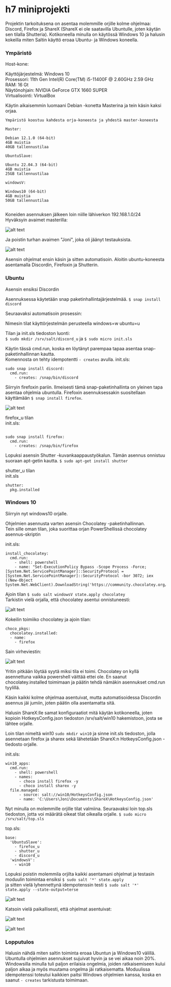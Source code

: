 # h7 miniprojekti #


Projektin tarkoituksena on asentaa molemmille orjille kolme ohjelmaa: Discord, Firefox ja ShareX (ShareX ei ole saatavilla Ubuntulle, joten käytän sen tilalla Shutteria). Kotikoneella minulla on käytössä Windows 10 ja halusin kokeilla miten Saltin käyttö eroaa Ubuntu- ja Windows koneella.

### Ympäristö ###
Host-kone:

Käyttöjärjestelmä: Windows 10  
Prosessori: 11th Gen Intel(R) Core(TM) i5-11400F @ 2.60GHz   2.59 GHz  
RAM: 16 Gt  
Näytönohjain: NVIDIA GeForce GTX 1660 SUPER  
Virtualisointi: VirtualBox


Käytin aikaisemmin luomaani Debian -konetta Masterina ja tein käsin kaksi orjaa.
```
Ympäristö koostuu kahdesta orja-koneesta ja yhdestä master-koneesta

Master:

Debian 12.1.0 (64-bit)
4GB muistia
40GB tallennustilaa

UbuntuSlave:

Ubuntu 22.04.3 (64-bit)
4GB muistia
25GB tallennustilaa

windowsV:

Windows10 (64-bit)
4GB muistia
50GB tallennustilaa


```


Koneiden asennuksen jälkeen loin niille lähiverkon 192.168.1.0/24  
Hyväksyin avaimet masterilla:  

![alt text](https://github.com/faltjon/infra-as-code/blob/main/h7/kuvat/1-avaimet.png " ")

Ja poistin turhan avaimen "Joni", joka oli jäänyt testauksista.

![alt text](https://github.com/faltjon/infra-as-code/blob/main/h7/kuvat/2-poisto.png " ")

Asensin ohjelmat ensin käsin ja sitten automatisoin. Aloitin ubuntu-koneesta asentamalla Discordin, Firefoxin ja Shutterin.

### Ubuntu ###

Asensin ensiksi Discordin

Asennuksessa käytetään snap paketinhallintajärjestelmää. `$ snap install discord`  

Seuraavaksi automatisoin prosessin:

Nimesin tilat käyttörjestelmän perusteella windows=w ubuntu=u

Tilan ja init.sls tiedoston luonti:  
`$ sudo mkdir /srv/salt/discord_u` ja `$ sudo micro init.sls`

Käytin tässä cmd.run, koska en löytänyt parempaa tapaa asentaa snap-paketinhallinnan kautta.  
Komennosta on tehty idempotentti `- creates` avulla. 
init.sls:

```
sudo snap install discord:
  cmd.run:
    - creates: /snap/bin/discord
```

Siirryin firefoxin pariin. Ilmeisesti tämä snap-paketinhallinta on yleinen tapa asentaa ohjelmia ubuntulla. Firefoxin asennuksessakin suositellaan käyttämään `$ snap install firefox`.  

![alt text](https://github.com/faltjon/infra-as-code/blob/main/h7/kuvat/5-firefox.png " ")

firefox_u tilan  
init.sls:

```

sudo snap install firefox:
  cmd.run:
    - creates: /snap/bin/firefox
``` 

Lopuksi asensin Shutter -kuvankaappaustyökalun. Tämän asennus onnistuu suoraan apt-getin kautta. `$ sudo apt-get install shutter`

shutter_u tilan  
init.sls

```
shutter:
  pkg.installed
```

### Windows 10 ###

Siirryin nyt windows10 orjalle.  

Ohjelmien asennusta varten asensin Chocolatey -paketinhallinnan.  
Tein sille oman tilan, joka suorittaa orjan PowerShellissä chocolatey asennus-skriptin  

init.sls:
```
install_chocolatey:
  cmd.run:
    - shell: powershell
    - name: "Set-ExecutionPolicy Bypass -Scope Process -Force; [System.Net.ServicePointManager]::SecurityProtocol = [System.Net.ServicePointManager]::SecurityProtocol -bor 3072; iex ((New-Object System.Net.WebClient).DownloadString('https://community.chocolatey.org/install.ps1'))"

``` 
Ajoin tilan `$ sudo salt windowsV state.apply chocolatey`  
Tarkistin vielä orjalla, että chocolatey asentui onnistuneesti:

![alt text](https://github.com/faltjon/infra-as-code/blob/main/h7/kuvat/6-choco.png " ")

Kokeilin toimiiko chocolatey ja ajoin tilan:

```
choco_pkgs:
  chocolatey.installed:
  - name:
    - firefox  
```
Sain virheviestin:

![alt text](https://github.com/faltjon/infra-as-code/blob/main/h7/kuvat/7-error.png " ")

Yritin pitkään löytää syytä miksi tila ei toimi. Chocolatey on kyllä asennettuna vaikka powershell väittää ettei ole. En saanut chocolatey.installed toimimaan ja päätin tehdä nämäkin asennukset cmd.run tyylillä.  

Käsin kaikki kolme ohjelmaa asentuivat, mutta automatisoidessa Discordin asennus jäi jumiin, joten päätin olla asentamatta sitä.

Halusin ShareX:lle samat konfiguraatiot mitä käytän kotikoneella, joten kopioin HotkeysConfig.json tiedoston /srv/salt/win10 hakemistoon, josta se lähtee orjalle.

Loin tilan nimeltä win10 `sudo mkdir win10` ja sinne init.sls tiedoston, jolla asennetaan firefox ja sharex sekä lähetetään ShareX:n HotkeysConfig.json -tiedosto orjalle.

init.sls:
```
win10_apps:
  cmd.run:
    - shell: powershell
    - names:
      - choco install firefox -y
      - choco install sharex -y
  file.managed:
      - source: salt://win10/HotkeysConfig.json
      - name: 'C:\Users\Joni\Documents\ShareX\HotkeysConfig.json'
```

Nyt minulla on molemmille orjille tilat valmiina. Seuraavaksi loin top.sls tiedoston, jotta voi määrätä oikeat tilat oikealla orjalle. `$ sudo micro /srv/salt/top.sls`

top.sls:

```
base:
  'UbuntuSlave':
    - firefox_u
    - shutter_u
    - discord_u
  'windowsV':
    - win10
```

Lopuksi poistin molemmila orjilta kaikki asentamani ohjelmat ja testasin moduulin toimintaa ensiksi `$ sudo salt '*' state.apply`  
ja sitten vielä lyhennettynä idempotenssin testi `$ sudo salt '*' state.apply --state-output=terse`  

![alt text](https://github.com/faltjon/infra-as-code/blob/main/h7/kuvat/12-terse.png " ")


Katsoin vielä paikallisesti, että ohjelmat asentuivat:

![alt text](https://github.com/faltjon/infra-as-code/blob/main/h7/kuvat/11-ubuntu.png " ")

![alt text](https://github.com/faltjon/infra-as-code/blob/main/h7/kuvat/10-win10.png " ")

### Lopputulos ###

Halusin nähdä miten saltin toiminta eroaa Ubuntun ja Windows10 välillä. Ubuntulla ohjelmien asennukset sujuivat hyvin ja se vei aikaa noin 20%. Windowsilla minulla tuli paljon erilaisia ongelmia, joiden ratkaisemiseen kului paljon aikaa ja myös muutama ongelma jäi ratkaisematta. Moduulissa idempotenssi toteutui kaikkien paitsi Windows ohjelmien kanssa, koska en saanut `- creates` tarkistusta toimimaan.

